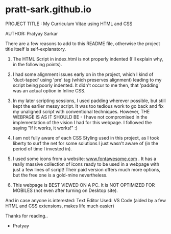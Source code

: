# pratt-sark.github.io

PROJECT TITLE : My Curriculum Vitae using HTML and CSS

AUTHOR: Pratyay Sarkar

There are a few reasons to add to this README file, otherwise the project title itself is self-explanatory.

1) The HTML Script in index.html is not properly indented (I'll explain why, in the following points).

2) I had some alignment issues early on in the project, which I kind of 'duct-taped' using 'pre' tag (which preserves alignment)
leading to my script being poorly indented. It didn't occur to me then, that 'padding' was an actual option in Inline CSS.

3) In my later scripting sessions, I used padding wherever possible, but still kept the earlier messy script. It was too tedious
work to go back and fix my unaligned script with conventional techniques. However, THE WEBPAGE IS AS IT SHOULD BE - I have not 
compromised in the implementation of the vision I had for this webpage. I followed the saying "If it works, it works!" :)

4) I am not fully aware of each CSS Styling used in this project, as I took liberty to surf the net for some solutions I just 
wasn't aware of (in the period of time I invested in). 

5) I used some icons from a website: www.fontawesome.com . It has a really massive collection of icons ready to be used in a webpage
with just a few lines of script! Their paid version offers much more options, but the free one is a gold-mine nevertheless.

6) This webpage is BEST VIEWED ON A PC. It is NOT OPTIMIZED FOR MOBILES (not even after turning on Desktop site).

And in case anyone is interested:
Text Editor Used: VS Code (aided by a few HTML and CSS extensions, makes life much easier)

Thanks for reading..
- Pratyay
